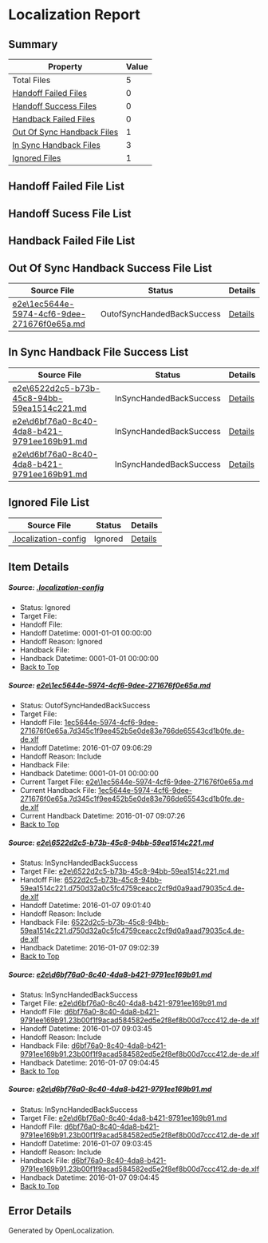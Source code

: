 # <a name='report-top'></a> Localization Report

## Summary
 Property | Value 
 -------- | ----- 
 Total Files | 5
[ Handoff Failed Files ](#handoff-failed-list)| 0
[ Handoff Success Files ](#handoff-success-list)| 0
[ Handback Failed Files ](#handback-failed-list)| 0
[ Out Of Sync Handback Files ](#outofsync-handback-success-list)| 1
[ In Sync Handback Files ](#insync-handback-success-list)| 3
[ Ignored Files ](#ignored-list)| 1

## <a name='handoff-failed-list'></a> Handoff Failed File List

## <a name='handoff-success-list'></a> Handoff Sucess File List

## <a name='handback-failed-list'></a> Handback Failed File List

## <a name='outofsync-handback-success-list'></a> Out Of Sync Handback Success File List
 Source File | Status | Details 
 ----------- | ------ | ------- 
 [e2e\1ec5644e-5974-4cf6-9dee-271676f0e65a.md](https://github.com/OpenLocalizationTest/oltest/blob/1982c51a15ba95cff570db5b36abf20d0031a673/e2e/1ec5644e-5974-4cf6-9dee-271676f0e65a.md) | OutofSyncHandedBackSuccess | [Details](#61d5e6acefa146b083f4994f62ace6e2c0489a071)

## <a name='insync-handback-success-list'></a> In Sync Handback File Success List
 Source File | Status | Details 
 ----------- | ------ | ------- 
 [e2e\6522d2c5-b73b-45c8-94bb-59ea1514c221.md](https://github.com/OpenLocalizationTest/oltest/blob/9ff91771f7fdc097398650227a115a2fb1f6b196/e2e/6522d2c5-b73b-45c8-94bb-59ea1514c221.md) | InSyncHandedBackSuccess | [Details](#88836ee61ae7d2b6647c9f3cd9babb02275186ec2)
 [e2e\d6bf76a0-8c40-4da8-b421-9791ee169b91.md](https://github.com/OpenLocalizationTest/oltest/blob/d4bf1001d48bdbbc398a75371de360a712b50fdd/e2e/d6bf76a0-8c40-4da8-b421-9791ee169b91.md) | InSyncHandedBackSuccess | [Details](#741554517a0c1b2ae3d4b0b60acc8dcb295b5b633)
 [e2e\d6bf76a0-8c40-4da8-b421-9791ee169b91.md](https://github.com/OpenLocalizationTest/oltest/blob/d4bf1001d48bdbbc398a75371de360a712b50fdd/e2e/d6bf76a0-8c40-4da8-b421-9791ee169b91.md) | InSyncHandedBackSuccess | [Details](#741554517a0c1b2ae3d4b0b60acc8dcb295b5b634)

## <a name='ignored-list'></a> Ignored File List
 Source File | Status | Details 
 ----------- | ------ | ------- 
 [.localization-config](https://github.com/OpenLocalizationTest/oltest/blob/1982c51a15ba95cff570db5b36abf20d0031a673/.localization-config) | Ignored | [Details](#e4725be8631cbe979bbe0fa8b97cd75f1fd41d4d0)

## Item Details
##### <a name='e4725be8631cbe979bbe0fa8b97cd75f1fd41d4d0'></a> Source: [.localization-config](https://github.com/OpenLocalizationTest/oltest/blob/1982c51a15ba95cff570db5b36abf20d0031a673/.localization-config)
* Status: Ignored
* Target File: 
* Handoff File: 
* Handoff Datetime: 0001-01-01 00:00:00
* Handoff Reason: Ignored
* Handback File: 
* Handback Datetime: 0001-01-01 00:00:00
* [Back to Top](#report-top)

##### <a name='61d5e6acefa146b083f4994f62ace6e2c0489a071'></a> Source: [e2e\1ec5644e-5974-4cf6-9dee-271676f0e65a.md](https://github.com/OpenLocalizationTest/oltest/blob/1982c51a15ba95cff570db5b36abf20d0031a673/e2e/1ec5644e-5974-4cf6-9dee-271676f0e65a.md)
* Status: OutofSyncHandedBackSuccess
* Target File: 
* Handoff File: [1ec5644e-5974-4cf6-9dee-271676f0e65a.7d345c1f9ee452b5e0de83e766de65543cd1b0fe.de-de.xlf](https://github.com/OpenLocalizationTestOrg/olhandoff/blob/9019a3729d99ed0ff3bedfab68fc06d58b8f5930/ol-handoff/OpenLocalizationTestOrg/oltest.de-de/yufeih/1ec5644e-5974-4cf6-9dee-271676f0e65a.7d345c1f9ee452b5e0de83e766de65543cd1b0fe.de-de.xlf)
* Handoff Datetime: 2016-01-07 09:06:29
* Handoff Reason: Include
* Handback File: 
* Handback Datetime: 0001-01-01 00:00:00
* Current Target File: [e2e\1ec5644e-5974-4cf6-9dee-271676f0e65a.md](https://github.com/OpenLocalizationTestOrg/oltest.de-de/blob/8e9da808f157015eb5b204807fdc16f7dcbd5c4b/e2e/1ec5644e-5974-4cf6-9dee-271676f0e65a.md)
* Current Handback File: [1ec5644e-5974-4cf6-9dee-271676f0e65a.7d345c1f9ee452b5e0de83e766de65543cd1b0fe.de-de.xlf](https://github.com/OpenLocalizationTestOrg/olhandback/blob/64eee06052e9d19b057ef775687a9863b49057a8/ol-handback/OpenLocalizationTestOrg/oltest.de-de/yufeih/1ec5644e-5974-4cf6-9dee-271676f0e65a.7d345c1f9ee452b5e0de83e766de65543cd1b0fe.de-de.xlf)
* Current Handback Datetime: 2016-01-07 09:07:26
* [Back to Top](#report-top)

##### <a name='88836ee61ae7d2b6647c9f3cd9babb02275186ec2'></a> Source: [e2e\6522d2c5-b73b-45c8-94bb-59ea1514c221.md](https://github.com/OpenLocalizationTest/oltest/blob/9ff91771f7fdc097398650227a115a2fb1f6b196/e2e/6522d2c5-b73b-45c8-94bb-59ea1514c221.md)
* Status: InSyncHandedBackSuccess
* Target File: [e2e\6522d2c5-b73b-45c8-94bb-59ea1514c221.md](https://github.com/OpenLocalizationTestOrg/oltest.de-de/blob/28a2731850348d80c1b692e04216ad38e1e50677/e2e/6522d2c5-b73b-45c8-94bb-59ea1514c221.md)
* Handoff File: [6522d2c5-b73b-45c8-94bb-59ea1514c221.d750d32a0c5fc4759ceacc2cf9d0a9aad79035c4.de-de.xlf](https://github.com/OpenLocalizationTestOrg/olhandoff/blob/232dd37393d9672b196bd8a3108cbe89e6627335/ol-handoff/OpenLocalizationTestOrg/oltest.de-de/yufeih/6522d2c5-b73b-45c8-94bb-59ea1514c221.d750d32a0c5fc4759ceacc2cf9d0a9aad79035c4.de-de.xlf)
* Handoff Datetime: 2016-01-07 09:01:40
* Handoff Reason: Include
* Handback File: [6522d2c5-b73b-45c8-94bb-59ea1514c221.d750d32a0c5fc4759ceacc2cf9d0a9aad79035c4.de-de.xlf](https://github.com/OpenLocalizationTestOrg/olhandback/blob/d3c7f590433d672d640784ba679a0690658720d5/ol-handback/OpenLocalizationTestOrg/oltest.de-de/yufeih/6522d2c5-b73b-45c8-94bb-59ea1514c221.d750d32a0c5fc4759ceacc2cf9d0a9aad79035c4.de-de.xlf)
* Handback Datetime: 2016-01-07 09:02:39
* [Back to Top](#report-top)

##### <a name='741554517a0c1b2ae3d4b0b60acc8dcb295b5b633'></a> Source: [e2e\d6bf76a0-8c40-4da8-b421-9791ee169b91.md](https://github.com/OpenLocalizationTest/oltest/blob/d4bf1001d48bdbbc398a75371de360a712b50fdd/e2e/d6bf76a0-8c40-4da8-b421-9791ee169b91.md)
* Status: InSyncHandedBackSuccess
* Target File: [e2e\d6bf76a0-8c40-4da8-b421-9791ee169b91.md](https://github.com/OpenLocalizationTestOrg/oltest.de-de/blob/175c163f8d27110897199a768b3e7ec7c286e1e0/e2e/d6bf76a0-8c40-4da8-b421-9791ee169b91.md)
* Handoff File: [d6bf76a0-8c40-4da8-b421-9791ee169b91.23b00f1f9acad584582ed5e2f8ef8b00d7ccc412.de-de.xlf](https://github.com/OpenLocalizationTestOrg/olhandoff/blob/ba303188f4445431aed83b54b86e513a84a2e0aa/ol-handoff/OpenLocalizationTestOrg/oltest.de-de/yufeih/d6bf76a0-8c40-4da8-b421-9791ee169b91.23b00f1f9acad584582ed5e2f8ef8b00d7ccc412.de-de.xlf)
* Handoff Datetime: 2016-01-07 09:03:45
* Handoff Reason: Include
* Handback File: [d6bf76a0-8c40-4da8-b421-9791ee169b91.23b00f1f9acad584582ed5e2f8ef8b00d7ccc412.de-de.xlf](https://github.com/OpenLocalizationTestOrg/olhandback/blob/7bb76644474f68a2962245913e4c09304ed0d317/ol-handback/OpenLocalizationTestOrg/oltest.de-de/yufeih/d6bf76a0-8c40-4da8-b421-9791ee169b91.23b00f1f9acad584582ed5e2f8ef8b00d7ccc412.de-de.xlf)
* Handback Datetime: 2016-01-07 09:04:45
* [Back to Top](#report-top)

##### <a name='741554517a0c1b2ae3d4b0b60acc8dcb295b5b634'></a> Source: [e2e\d6bf76a0-8c40-4da8-b421-9791ee169b91.md](https://github.com/OpenLocalizationTest/oltest/blob/d4bf1001d48bdbbc398a75371de360a712b50fdd/e2e/d6bf76a0-8c40-4da8-b421-9791ee169b91.md)
* Status: InSyncHandedBackSuccess
* Target File: [e2e\d6bf76a0-8c40-4da8-b421-9791ee169b91.md](https://github.com/OpenLocalizationTestOrg/oltest.de-de/blob/175c163f8d27110897199a768b3e7ec7c286e1e0/e2e/d6bf76a0-8c40-4da8-b421-9791ee169b91.md)
* Handoff File: [d6bf76a0-8c40-4da8-b421-9791ee169b91.23b00f1f9acad584582ed5e2f8ef8b00d7ccc412.de-de.xlf](https://github.com/OpenLocalizationTestOrg/olhandoff/blob/ba303188f4445431aed83b54b86e513a84a2e0aa/ol-handoff/OpenLocalizationTestOrg/oltest.de-de/yufeih/d6bf76a0-8c40-4da8-b421-9791ee169b91.23b00f1f9acad584582ed5e2f8ef8b00d7ccc412.de-de.xlf)
* Handoff Datetime: 2016-01-07 09:03:45
* Handoff Reason: Include
* Handback File: [d6bf76a0-8c40-4da8-b421-9791ee169b91.23b00f1f9acad584582ed5e2f8ef8b00d7ccc412.de-de.xlf](https://github.com/OpenLocalizationTestOrg/olhandback/blob/7bb76644474f68a2962245913e4c09304ed0d317/ol-handback/OpenLocalizationTestOrg/oltest.de-de/yufeih/d6bf76a0-8c40-4da8-b421-9791ee169b91.23b00f1f9acad584582ed5e2f8ef8b00d7ccc412.de-de.xlf)
* Handback Datetime: 2016-01-07 09:04:45
* [Back to Top](#report-top)


## Error Details

Generated by OpenLocalization.
